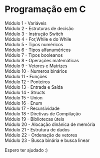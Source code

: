 # Programação em C

Módulo 1 - Variáveis<br />
Módulo 2 - Estruturas de decisão<br />
Módulo 3 - Instrução Switch<br />
Módulo 4 - For,While e do While<br />
Módulo 5 - Tipos numéricos<br />
Módulo 6 - Tipos alfanuméricos<br />
Módulo 7 - Tipos booleanos<br />
Módulo 8 - Operações matemáticas<br />
Módulo 9 - Vetores e Matrizes<br />
Módulo 10 - Numeros binários<br />
Módulo 11 - Funções<br />
Módulo 12 - Ponteiros<br />
Módulo 13 - Entrada e Saída<br />
Módulo 14 - Structs<br />
Módulo 15 - Union<br />
Módulo 16 - Enum<br />
Módulo 17 - Recursividade<br />
Módulo 18 - Diretivas de Compilação<br />
Módulo 19 - Bibliotecas úteis<br />
Módulo 20 - Alocação dinânica de memória<br />
Módulo 21 - Estrutura de dados<br />
Módulo 22 - Ordenação de vetores<br />
Módulo 23 - Busca binária e busca linear<br />

Espero ter ajudado :)
